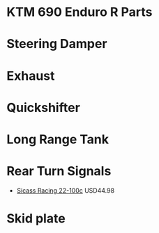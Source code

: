 KTM 690 Enduro R Parts
======================

# Steering Damper

# Exhaust

# Quickshifter

# Long Range Tank

# Rear Turn Signals

* [Sicass Racing 22-100c](http://sicassracing.com/store/turn_signals/led/orange_lens_led_flat_mount_ktm?cPath=105_46_2222) USD44.98

# Skid plate

